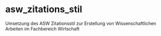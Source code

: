 # asw_zitations_stil
Umsetzung des ASW Zitationsstil zur Erstellung von Wissenschaftlichen Arbeiten im Fachbereich Wirtschaft
